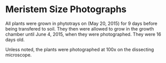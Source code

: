 # Meristem Size Photographs

All plants were grown in phytotrays on (May 20, 2015) for 9 days before being transfered to soil. They then were allowed to grow in the growth chamber until June 4, 2015, when they were photographed.  They were 16 days old.

Unless noted, the plants were photographed at 100x on the dissecting microscope. 